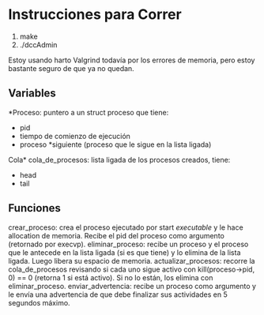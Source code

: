 # Instrucciones para Correr
1. make
2. ./dccAdmin

Estoy usando harto Valgrind todavía por los errores de memoria, pero estoy bastante seguro de que ya no quedan.

## Variables
*Proceso: puntero a un struct proceso que tiene:
- pid
- tiempo de comienzo de ejecución
- proceso *siguiente (proceso que le sigue en la lista ligada)

Cola* cola_de_procesos: lista ligada de los procesos creados, tiene:
- head
- tail

## Funciones
crear_proceso: crea el proceso ejecutado por start _executable_ y le hace allocation de memoria. Recibe el pid del proceso como argumento (retornado por execvp).
eliminar_proceso: recibe un proceso y el proceso que le antecede en la lista ligada (si es que tiene) y lo elimina de la lista ligada. Luego libera su espacio de memoria.
actualizar_procesos: recorre la cola_de_procesos revisando si cada uno sigue activo con kill(proceso->pid, 0) == 0 (retorna 1 si está activo). Si no lo están, los elimina con eliminar_proceso.
enviar_advertencia: recibe un proceso como argumento y le envía una advertencia de que debe finalizar sus actividades en 5 segundos máximo.
